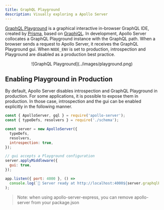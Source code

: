 ```yaml
---
title: GraphQL Playground
description: Visually exploring a Apollo Server
---
```


[GraphQL Playground](https://github.com/prismagraphql/graphql-playground) is a graphical interactive in-browser GraphQL IDE, created by [Prisma](https://www.prisma.io/), based on [GraphiQL](https://github.com/graphql/graphiql). In development, Apollo Server collocates a GraphQL Playground instance with the GraphQL path. When a browser sends a request to Apollo Server, it receives the GraphQL Playground gui. When `NODE_ENV` is set to production, introspection and Playground are disabled as a production best practice.

<div align="center">
![GraphQL Playground](../images/playground.png)
</div>

## Enabling Playground in Production

By default, Apollo Server disables introspection and GraphQL Playground in production. For some applications, it is possible to expose them in production. In those case, introspection and the gui can be enabled explicitly in the following manner.

```js line=8,16
const { ApolloServer, gql } = require('apollo-server');
const { typeDefs, resolvers } = require('./schema');

const server = new ApolloServer({
  typeDefs,
  resolvers,
  introspection: true,
});

// gui accepts a Playground configuration
server.applyMiddleware({
  gui: true,
});

app.listen({ port: 4000 }, () =>
  console.log(`🚀 Server ready at http://localhost:4000${server.graphqlPath}`),
);
```

> Note: when using apollo-server-express, you can remove apollo-server from your package.json
